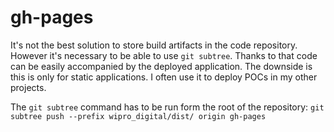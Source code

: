 # gh-pages
It's not the best solution to store build artifacts in the code repository. However it's necessary to be able to use `git subtree`. Thanks to that code can be easily accompanied by the deployed application. The downside is this is only for static applications. I often use it to deploy POCs in my other projects.

The `git subtree` command has to be run form the root of the repository:
`git subtree push --prefix wipro_digital/dist/ origin gh-pages`